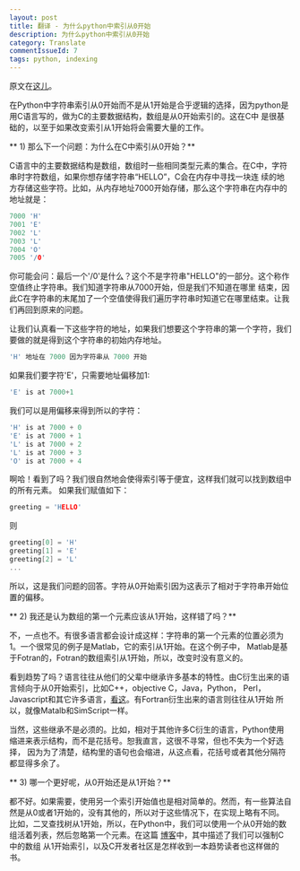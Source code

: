 ```yaml
---
layout: post
title: 翻译 - 为什么python中索引从0开始
description: 为什么python中索引从0开始
category: Translate
commentIssueId: 7
tags: python, indexing
---
```


原文在[这儿](http://forums.udacity.com/questions/100086491/why-does-indexing-begin-at-0?page=1&focusedAnswerId=100086607#100086607)。

在Python中字符串索引从0开始而不是从1开始是合乎逻辑的选择，因为python是用C语言写的，做为C的主要数据结构，数组是从0开始索引的。这在C中
是很基础的，以至于如果改变索引从1开始将会需要大量的工作。

** 1) 那么下一个问题：为什么在C中索引从0开始？**

C语言中的主要数据结构是数组，数组时一些相同类型元素的集合。在C中，字符串时字符数组，如果你想存储字符串“HELLO”，C会在内存中寻找一块连
续的地方存储这些字符。比如，从内存地址7000开始存储，那么这个字符串在内存中的地址就是：

``` C
7000 'H'
7001 'E'
7002 'L'
7003 'L'
7004 'O'
7005 '/0'
```

你可能会问：最后一个'/0'是什么？这个不是字符串"HELLO"的一部分。这个称作空值终止字符串。我们知道字符串从7000开始，但是我们不知道在哪里
结束，因此C在字符串的末尾加了一个空值使得我们遍历字符串时知道它在哪里结束。让我们再回到原来的问题。

让我们认真看一下这些字符的地址，如果我们想要这个字符串的第一个字符，我们要做的就是得到这个字符串的初始内存地址。

``` C
'H' 地址在 7000 因为字符串从 7000 开始
```

如果我们要字符'E'，只需要地址偏移加1:

``` C
'E' is at 7000+1
```

我们可以是用偏移来得到所以的字符：

``` C
'H' is at 7000 + 0
'E' is at 7000 + 1
'L' is at 7000 + 2
'L' is at 7000 + 3
'O' is at 7000 + 4
```

啊哈！看到了吗？我们很自然地会使得索引等于便宜，这样我们就可以找到数组中的所有元素。
如果我们赋值如下：

``` C
greeting = 'HELLO'
```

则

``` C
greeting[0] = 'H'
greeting[1] = 'E'
greeting[2] = 'L'
...
```

所以，这是我们问题的回答。字符从0开始索引因为这表示了相对于字符串开始位置的偏移。

** 2) 我还是认为数组的第一个元素应该从1开始，这样错了吗？**

不，一点也不。有很多语言都会设计成这样：字符串的第一个元素的位置必须为1。一个很常见的例子是Matlab，它的索引从1开始。在这个例子中，
Matlab是基于Fotran的，Fotran的数组索引从1开始，所以，改变时没有意义的。

看到趋势了吗？语言往往从他们的父辈中继承许多基本的特性。由C衍生出来的语言倾向于从0开始索引，比如C++，objective C，Java，Python， Perl，
Javascript和其它许多语言，[看这](http://en.wikipedia.org/wiki/List_of_C-based_programming_languages)。有Fortran衍生出来的语言则往往从1开始
所以，就像Matalb和SimScript一样。

当然，这些继承不是必须的。比如，相对于其他许多C衍生的语言，Python使用缩进来表示结构，而不是花括号。恕我直言，这很不寻常，但也不失为一个好选择，
因为为了清楚，结构里的语句也会缩进，从这点看，花括号或者其他分隔符都显得多余了。

** 3) 哪一个更好呢，从0开始还是从1开始？**

都不好。如果需要，使用另一个索引开始值也是相对简单的。然而，有一些算法自然是从0或者1开始的，没有其他的，所以对于这些情况下，在实现上略有不同。
比如，二叉查找树从1开始，所以，在Python中，我们可以使用一个从0开始的数组活着列表，然后忽略第一个元素。在这篇
[博客](http://forums.udacity.com/questions/2006322/where-python-is-illogical?page=1&focusedAnswerId=2022504#2022504)中，其中描述了我们可以强制C中的数组
从1开始索引，以及C开发者社区是怎样收到一本趋势读者也这样做的书。
